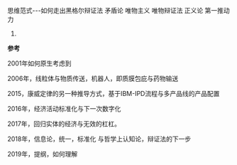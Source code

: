 思维范式---如何走出黑格尔辩证法 矛盾论 唯物主义 唯物辩证法 正义论 第一推动力




1.




**参考**

2001年如何原生考虑到

2006年，线粒体与物质传送，机器人，即质膜包庇与药物输送

2015，康威定律的另一种推导方式，基于IBM-IPD流程与多产品线的产品配置

2016年，经济活动标准化与下一次数字化

2017年，回归实体的经济与无效的杠杠。

2018年，信息论，统一，标准化 与哲学上认知论，辩证法的下一步

2019年，提纲，如何理解